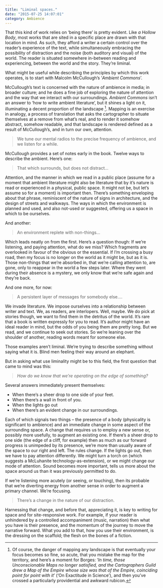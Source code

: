 ```yaml
---
title: "Liminal spaces."
date: "2015-07-25 14:07:01"
category: Ambience
---
```


That this kind of work relies on ‘being there’ is pretty evident. Like
*a Hollow Body*, most works that are sited in a specific place are drawn
with that location in mind. As such, they afford a writer a certain
control over the reader’s experience of the text, while simultaneously
embracing the possibility of distraction and the noise (both auditory
and visual) of the world. The reader is situated somewhere in-between
reading and experiencing, between the world and the story. They’re
liminal.

What might be useful while describing the principles by which this work
operates, is to start with Malcolm McCullough’s ‘*Ambient Commons*’.

McCullough’s text is concerned with the nature of ambience in media; in
broader culture; and he does a fine job of exploring the nature of
attention and the way that we interact with our surroundings. *Ambient
Commons* isn’t an answer to ‘how to write ambient literature’, but it
shines a light on it, illuminating a decent proportion of the landscape
[^1]. Mapping is an exercise in analogy, a process of translation that
asks the cartographer to situate themselves at a remove from what’s
real, and to render it somehow abstract, somehow readable, and that
landscape is rendered defined as a result of McCullough’s, and in turn
our own, attention.

> We tune our mental radios to the precise frequency of ambience, and we
> listen for a while.

McCullough provides a set of notes early in the book. Twelve ways to
describe the ambient. Here’s one: 
>That which surrounds, but does not distract…

Attention, and the manner in which we read in a public place (assume for
a moment that ambient literature might also be literature that by it’s
nature is read or experienced in a physical, public space. It might not
be, but let’s assume so for a moment) is important then. There’s
something enveloping about that phrase, reminiscent of the nature of
signs in architecture, and the design of streets and walkways. The ways
in which the environment is planned and used, and also not-used or
suggested, offering us a space in which to be ourselves.

And another:  
>An environment replete with non-things…

Which leads neatly on from the first. Here’s a question though: If we’re
listening, and paying attention, what do we miss? Which fragments are
overlooked in favour of the obvious or the essential. If I’m crossing a
busy road, then my focus is no longer on the world as it might be, but
as it is. Those non-things that we’re absorbed in, that we’re calling
attention to, are gone, only to reappear in the world a few steps later.
Where they went during their absence is a mystery, we only know that
we’re safe again and they’re back.

And one more, for now: 
>A persistent layer of messages for somebody else….

We invade literature. We impose ourselves into a relationship between
writer and text. We, as readers, are interlopers. Well, maybe. We do
pick at stories though, we want to find them in the detritus of the
world. It’s rare that a book is written expressly for you to read. It’s
author might have an ideal reader in mind, but the odds of you being
them are pretty long. But we read, and we continue to seek out stories.
So we’re leaning over the shoulder of another, reading words meant for
someone else.

Those examples aren’t liminal. We’re trying to describe something
without saying what it is. Blind men feeling their way around an
elephant.

But in asking what use liminality might be to this field, the first
question that came to mind was this:

>*How do we know that we’re operating on the edge of something?* 

Several answers immediately present themselves: 
- When there’s a sheer drop to one side of your feet. 
- When there’s a wall in front of you. 
- When the lights go out  
- When there’s an evident change in our surroundings.

Each of which signals two things – the presence of a body (physicality
is significant to ambience) and an immediate change in some aspect of
the surrounding space. A change that requires us to employ a new sense
or, possibly more usefully, to augment an existing one. If there’s a
sheer drop to one side (the edge of a cliff, for example) then as much
as our forward progress is unimpeded by its presence, we’re more than
usually aware of the space to our right and left. The rules change. If
the lights go out, then we have to pay attention differently. We might
turn a torch on (which suggests a McLuhanite technology-as-extension),
or we might change our mode of attention. Sound becomes more important,
tells us more about the space around us than it was previously permitted
to do.

If we’re listening more acutely (or seeing, or touching), then its
probable that we’re diverting energy from another sense in order to
augment a primary channel. We’re focusing.

>There’s a change in the nature of our distraction.

Harnessing that change, and before that, appreciating it, is key to
writing for space and for site-responsive work. For example, if your
reader is unhindered by a controlled accompaniment (music, narration)
then what you have is their presence, and the momentum of the journey to
move the narrative forward. What you add to that, how you use their
environment, is the dressing on the scaffold; the flesh on the bones of
a fiction.



[^1]: Of course, the danger of mapping any landscape is that eventually
    your focus becomes so fine, so acute, that you mistake the map for
    the territory, and here’s a moment for Borges: ‘*In time, those
    Unconscionable Maps no longer satisfied, and the Cartographers Guild
    drew a Map of the Empire whose size was that of the Empire,
    coinciding point for point with it*’ (‘On Exactitude in Science’),
    and then you’ve crossed a particularly providential and awkward
    rubicon.
